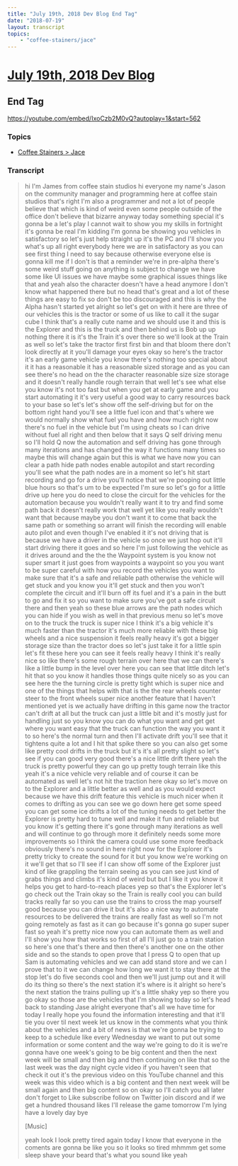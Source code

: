 ```yaml
---
title: "July 19th, 2018 Dev Blog End Tag"
date: "2018-07-19"
layout: transcript
topics:
    - "coffee-stainers/jace"
---
```

# [July 19th, 2018 Dev Blog](../2018-07-19.md)
## End Tag
https://youtube.com/embed/IxoCzb2M0vQ?autoplay=1&start=562

### Topics
* [Coffee Stainers > Jace](../topics/coffee-stainers/jace.md)

### Transcript

> hi I'm James from coffee stain studios hi everyone my name's Jason on the community manager and programming here at coffee stain studios that's right I'm also a programmer and not a lot of people believe that which is kind of weird even some people outside of the office don't believe that bizarre anyway today something special it's gonna be a let's play I cannot wait to show you my skills in fortnight it's gonna be real I'm kidding I'm gonna be showing you vehicles in satisfactory so let's just help straight up it's the PC and I'll show you what's up all right everybody here we are in satisfactory as you can see first thing I need to say because otherwise everyone else is gonna kill me if I don't is that a reminder we're in pre-alpha there's some weird stuff going on anything is subject to change we have some like UI issues we have maybe some graphical issues things like that and yeah also the character doesn't have a head anymore I don't know what happened there but no head that's great and a lot of these things are easy to fix so don't be too discouraged and this is why the Alpha hasn't started yet alright so let's get on with it here are three of our vehicles this is the tractor or some of us like to call it the sugar cube I think that's a really cute name and we should use it and this is the Explorer and this is the truck and then behind us is Bob up up nothing there it is it's the Train it's over there so we'll look at the Train as well so let's take the tractor first first bin and that bloom there don't look directly at it you'll damage your eyes okay so here's the tractor it's an early game vehicle you know there's nothing too special about it it has a reasonable it has a reasonable sized storage and as you can see there's no head on the the character reasonable size size storage and it doesn't really handle rough terrain that well let's see what else you know it's not too fast but when you get at early game and you start automating it it's very useful a good way to carry resources back to your base so let's let's show off the self-driving but for on the bottom right hand you'll see a little fuel icon and that's where we would normally show what fuel you have and how much right now there's no fuel in the vehicle but I'm using cheats so I can drive without fuel all right and then below that it says Q self driving menu so I'll hold Q now the automation and self driving has gone through many iterations and has changed the way it functions many times so maybe this will change again but this is what we have now you can clear a path hide path nodes enable autopilot and start recording you'll see what the path nodes are in a moment so let's hit start recording and go for a drive you'll notice that we're pooping out little blue hours so that's um to be expected I'm sure so let's go for a little drive up here you do need to close the circuit for the vehicles for the automation because you wouldn't really want it to try and find some path back it doesn't really work that well yet like you really wouldn't want that because maybe you don't want it to come that back the same path or something so arrant will finish the recording will enable auto pilot and even though I've enabled it it's not driving that is because we have a driver in the vehicle so once we just hop out it'll start driving there it goes and so here I'm just following the vehicle as it drives around and the the the Waypoint system is you know not super smart it just goes from waypoints a waypoint so you you want to be super careful with how you record the vehicles you want to make sure that it's a safe and reliable path otherwise the vehicle will get stuck and you know you it'll get stuck and then you won't complete the circuit and it'll burn off its fuel and it's a pain in the butt to go and fix it so you want to make sure you've got a safe circuit there and then yeah so these blue arrows are the path nodes which you can hide if you wish as well in that previous menu so let's move on to the truck the truck is super nice I think it's a big vehicle it's much faster than the tractor it's much more reliable with these big wheels and a nice suspension it feels really heavy it's got a bigger storage size than the tractor does so let's just take it for a little spin let's fit these here you can see it feels really heavy I think it's really nice so like there's some rough terrain over here that we can there's like a little bump in the level over here you can see that little ditch let's hit that so you know it handles those things quite nicely so as you can see here the the turning circle is pretty tight which is super nice and one of the things that helps with that is the the rear wheels counter steer to the front wheels super nice another feature that I haven't mentioned yet is we actually have drifting in this game now the tractor can't drift at all but the truck can just a little bit and it's mostly just for handling just so you know you can do what you want and get get where you want easy that the truck can function the way you want it to so here's the normal turn and then I'll activate drift you'll see that it tightens quite a lot and I hit that spike there so you can also get some like pretty cool drifts in the truck but it's it's all pretty slight so let's see if you can good very good there's a nice little drift there yeah the truck is pretty powerful they can go up pretty tough terrain like this yeah it's a nice vehicle very reliable and of course it can be automated as well let's not hit the traction here okay so let's move on to the Explorer and a little better as well and as you would expect because we have this drift feature this vehicle is much nicer when it comes to drifting as you can see we go down here get some speed you can get some ice drifts a lot of the tuning needs to get better the Explorer is pretty hard to tune well and make it fun and reliable but you know it's getting there it's gone through many iterations as well and will continue to go through more it definitely needs some more improvements so I think the camera could use some more feedback obviously there's no sound in here right now for the Explorer it's pretty tricky to create the sound for it but you know we're working on it we'll get that so I'll see if I can show off some of the Explorer just kind of like grappling the terrain seeing as you can see just kind of grabs things and climbs it's kind of weird but but I like it you know it helps you get to hard-to-reach places yep so that's the Explorer let's go check out the Train okay so the Train is really cool you can build tracks really far so you can use the trains to cross the map yourself good because you can drive it but it's also a nice way to automate resources to be delivered the trains are really fast as well so I'm not going remotely as fast as it can go because it's gonna go super super fast so yeah it's pretty nice now you can automate them as well and I'll show you how that works so first of all I'll just go to a train station so here's one that's there and then there's another one on the other side and so the stands to open prove that I press Q to open that up Sam is automating vehicles and we can add stand store and we can I prove that to it we can change how long we want it to stay there at the stop let's do five seconds cool and then we'll just jump out and it will do its thing so there's the next station it's where is it alright so here's the next station the trains pulling up it's a little shaky yep so there you go okay so those are the vehicles that I'm showing today so let's head back to standing Jase alright everyone that's all we have time for today I really hope you found the information interesting and that it'll tie you over til next week let us know in the comments what you think about the vehicles and a bit of news is that we're gonna be trying to keep to a schedule like every Wednesday we want to put out some information or some content and the way we're going to do it is we're gonna have one week's going to be big content and then the next week will be small and then big and then continuing on like that so the last week was the day night cycle video if you haven't seen that check it out it's the previous video on this YouTube channel and this week was this video which is a big content and then next week will be small again and then big content so on okay so I'll catch you all later don't forget to Like subscribe follow on Twitter join discord and if we get a hundred thousand likes I'll release the game tomorrow I'm lying have a lovely day bye
>
> [Music]
>
> yeah look I look pretty tired again today I know that everyone in the coments are gonna be like you so it looks so tired mhmmm get some sleep shave your beard that's what you sound like yeah
